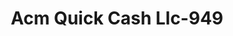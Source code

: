 ---
f_zip-code: 85268
f_state-code: AZ
title: Acm Quick Cash Llc-949
f_phone: 480-837-2861
f_city-only: Fountain Hills
f_address: 12835 North Mimosa Drive Fountain Hills
f_location-unique-id: '949'
slug: acm-quick-cash-llc-949
updated-on: '2024-05-30T13:46:58.046Z'
created-on: '2024-05-30T13:36:59.803Z'
published-on: '2024-05-30T13:54:32.469Z'
f_city-state: cms/city/fountain-hills-az.md
f_company: cms/company/acm-quick-cash-llc.md
f_state: cms/state/arizona.md
layout: '[payday-loan].html'
tags: payday-loan
---